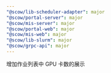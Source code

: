 ```yaml
---
"@scow/lib-scheduler-adapter": major
"@scow/portal-server": major
"@scow/mis-server": major
"@scow/portal-web": major
"@scow/mis-web": major
"@scow/lib-slurm": major
"@scow/grpc-api": major
---
```


增加作业列表中 GPU 卡数的展示
